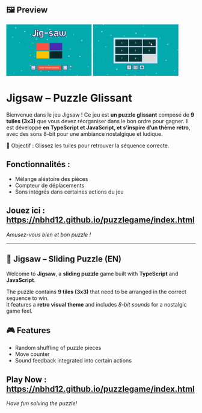 ## 🖼️ Preview
<p>
  <img src="./Assets/images/HomePage.png" width="45%">
  <img src="./Assets/images/GamePage.png" width="45%">
</p>

# Jigsaw – Puzzle Glissant

Bienvenue dans le jeu Jigsaw !
Ce jeu est **un puzzle glissant** composé de **9 tuiles (3x3)** que vous devez réorganiser dans le bon ordre pour gagner.
Il est développé **en TypeScript et JavaScript, et s’inspire d’un thème rétro**, avec des sons 8-bit pour une ambiance nostalgique et ludique.

🎯 Objectif : Glissez les tuiles pour retrouver la séquence correcte.

## Fonctionnalités :
- Mélange aléatoire des pièces
- Compteur de déplacements
- Sons intégrés dans certaines actions du jeu
## Jouez ici : https://nbhd12.github.io/puzzlegame/index.html
*Amusez-vous bien et bon puzzle !*

---


## 🧩 Jigsaw – Sliding Puzzle (EN)

Welcome to **Jigsaw**, a **sliding puzzle** game built with **TypeScript** and **JavaScript**.

The puzzle contains **9 tiles (3x3)** that need to be arranged in the correct sequence to win.  
It features a **retro visual theme** and includes *8-bit sounds* for a nostalgic game feel.

## 🎮 Features
- Random shuffling of puzzle pieces  
- Move counter  
- Sound feedback integrated into certain actions  

## Play Now : https://nbhd12.github.io/puzzlegame/index.html
*Have fun solving the puzzle!*
